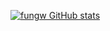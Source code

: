[![fungw GitHub stats](https://github-readme-stats.vercel.app/api?username=fungw)](https://github.com/anuraghazra/github-readme-stats?username=anuraghazra&show_icons=true&theme=dark)
